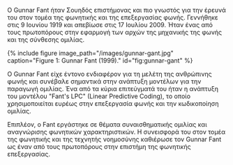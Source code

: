 Ο Gunnar Fant ήταν Σουηδός επιστήμονας και πιο γνωστός για την έρευνά του στον τομέα της φωνητικής και της επεξεργασίας φωνής. Γεννήθηκε στις 9 Ιουνίου 1919 και απεβίωσε στις 17 Ιουλίου 2009. Ήταν ένας από τους πρωτοπόρους στην εφαρμογή των αρχών της μηχανικής της φωνής και της σύνθεσης ομιλίας.

{% include figure image_path="/images/gunnar-gant.jpg" caption="Figure 1: Gunnar Fant (1999)." id="fig:gunnar-gant" %}

Ο Gunnar Fant είχε έντονο ενδιαφέρον για τη μελέτη της ανθρώπινης φωνής και συνέβαλε σημαντικά στην ανάπτυξη μοντέλων για την παραγωγή ομιλίας. Ένα από τα κύρια επιτεύγματά του ήταν η ανάπτυξη του μοντέλου "Fant's LPC" (Linear Predictive Coding), το οποίο χρησιμοποιείται ευρέως στην επεξεργασία φωνής και την κωδικοποίηση ομιλίας.

Επιπλέον, ο Fant εργάστηκε σε θέματα συναισθηματικής ομιλίας και αναγνώρισης φωνητικών χαρακτηριστικών. Η συνεισφορά του στον τομέα της φωνητικής και της τεχνητής νοημοσύνης καθιέρωσε τον Gunnar Fant ως έναν από τους πρωτοπόρους στην επιστήμη της φωνητικής επεξεργασίας.

[^1]: fig:gunnar-gant
